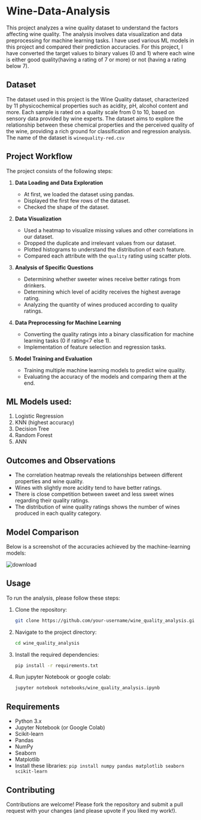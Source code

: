 # Wine-Data-Analysis

This project analyzes a wine quality dataset to understand the factors affecting wine quality. The analysis involves data visualization and data preprocessing for machine learning tasks. I have used various ML models in this project and compared their prediction accuracies. For this project, I have converted the target values to binary values (0 and 1) where each wine is either good quality(having a rating of 7 or more) or not (having a rating below 7).

## Dataset

The dataset used in this project is the Wine Quality dataset, characterized by 11 physicochemical properties such as acidity, pH, alcohol content and more.  Each sample is rated on a quality scale from 0 to 10, based on sensory data provided by wine experts. The dataset aims to explore the relationship between these chemical properties and the perceived quality of the wine, providing a rich ground for classification and regression analysis. The name of the dataset is `winequality-red.csv`

## Project Workflow

The project consists of the following steps:

1. **Data Loading and Data Exploration**
   - At first, we loaded the dataset using pandas.
   - Displayed the first few rows of the dataset.
   - Checked the shape of the dataset.

2. **Data Visualization**
   - Used a heatmap to visualize missing values and other correlations in our dataset.
   - Dropped the duplicate and irrelevant values from our dataset.
   - Plotted histograms to understand the distribution of each feature.
   - Compared each attribute with the `quality` rating using scatter plots.

3. **Analysis of Specific Questions**
   - Determining whether sweeter wines receive better ratings from drinkers.
   - Determining which level of acidity receives the highest average rating.
   - Analyzing the quantity of wines produced according to quality ratings.

4. **Data Preprocessing for Machine Learning**
   - Converting the quality ratings into a binary classification for machine learning tasks (0 if rating<7 else 1).
   - Implementation of feature selection and regression tasks.

5. **Model Training and Evaluation**
   - Training multiple machine learning models to predict wine quality.
   - Evaluating the accuracy of the models and comparing them at the end.

## ML Models used:
  1. Logistic Regression
  2. KNN (highest accuracy)
  3. Decision Tree
  4. Random Forest
  5. ANN

## Outcomes and Observations

- The correlation heatmap reveals the relationships between different properties and wine quality.
- Wines with slightly more acidity tend to have better ratings.
- There is close competition between sweet and less sweet wines regarding their quality ratings.
- The distribution of wine quality ratings shows the number of wines produced in each quality category.

## Model Comparison

Below is a screenshot of the accuracies achieved by the machine-learning models:

![download](https://github.com/user-attachments/assets/5dc8ef48-05ae-427f-9213-5c7a6a91d4f0)

## Usage

To run the analysis, please follow these steps:

1. Clone the repository:
   ```sh
   git clone https://github.com/your-username/wine_quality_analysis.git

2. Navigate to the project directory:
   ```sh
   cd wine_quality_analysis

3. Install the required dependencies:
   ```sh
   pip install -r requirements.txt
4. Run jupyter Notebook or google colab:
   ```sh
   jupyter notebook notebooks/wine_quality_analysis.ipynb

## Requirements
- Python 3.x
- Jupyter Notebook (or Google Colab)
- Scikit-learn
- Pandas
- NumPy
- Seaborn
- Matplotlib
- Install these libraries: `pip install numpy pandas matplotlib seaborn scikit-learn`

## Contributing
Contributions are welcome! Please fork the repository and submit a pull request with your changes (and please upvote if you liked my work!).
